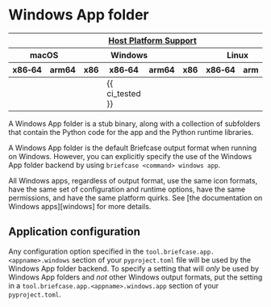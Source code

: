 # Windows App folder

<table class="host-platform-support-table">
<colgroup>
<col style="width: 11%" />
<col style="width: 10%" />
<col style="width: 7%" />
<col style="width: 5%" />
<col style="width: 6%" />
<col style="width: 5%" />
<col style="width: 5%" />
<col style="width: 7%" />
<col style="width: 11%" />
<col style="width: 7%" />
<col style="width: 10%" />
</colgroup>
<thead>
<tr>
<th colspan="11"><a href="../../../../reference/platforms">Host Platform Support</a></th>
</tr>
<tr>
<th colspan="2">macOS</th>
<th colspan="5">Windows</th>
<th colspan="4">Linux</th>
</tr>
<tr>
<th>x86‑64</th>
<th>arm64</th>
<th>x86</th>
<th colspan="2">x86‑64</th>
<th colspan="2">arm64</th>
<th>x86</th>
<th>x86‑64</th>
<th>arm</th>
<th>arm64</th>
</tr>
</thead>
<tbody>
<tr>
<td></td>
<td></td>
<td></td>
<td colspan="2">{{ ci_tested }}</td>
<td colspan="2"></td>
<td></td>
<td></td>
<td></td>
<td></td>
</tr>
</tbody>
</table>

A Windows App folder is a stub binary, along with a collection of subfolders that contain the Python code for the app and the Python runtime libraries.

A Windows App folder is the default Briefcase output format when running on Windows. However, you can explicitly specify the use of the Windows App folder backend by using `briefcase <command> windows app`.

All Windows apps, regardless of output format, use the same icon formats, have the same set of configuration and runtime options, have the same permissions, and have the same platform quirks. See [the documentation on Windows apps][windows] for more details.

## Application configuration

Any configuration option specified in the `tool.briefcase.app.<appname>.windows` section of your `pyproject.toml` file will be used by the Windows App folder backend. To specify a setting that will *only* be used by Windows App folders and *not* other Windows output formats, put the setting in a `tool.briefcase.app.<appname>.windows.app` section of your `pyproject.toml`.
